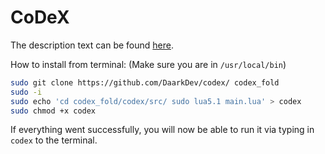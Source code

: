 # CoDeX
The description text can be found [here](https://github.com/DaarkDev/filelink/tree/CoDeX).

How to install from terminal:
(Make sure you are in `/usr/local/bin`)
```sh
sudo git clone https://github.com/DaarkDev/codex/ codex_fold
sudo -i
sudo echo 'cd codex_fold/codex/src/ sudo lua5.1 main.lua' > codex
sudo chmod +x codex
```
If everything went successfully, you will now be able to run it via typing in `codex`
to the terminal.
